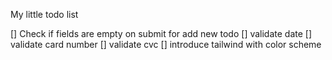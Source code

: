 My little todo list

[] Check if fields are empty on submit for add new todo
[] validate date
[] validate card number
[] validate cvc
[] introduce tailwind with color scheme
